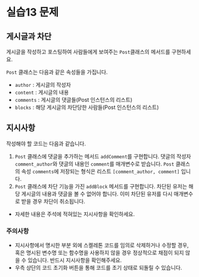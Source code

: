 # 실습13 문제
## 게시글과 차단
게시글을 작성하고 포스팅하여 사람들에게 보여주는  `Post`클래스의 메서드를 구현하세요.

`Post` 클래스는 다음과 같은 속성들을 가집니다.

- `author` : 게시글의 작성자
- `content` : 게시글의 내용
- `comments` : 게시글의 댓글들(Post 인스턴스의 리스트)
- `blocks` : 해당 게시글의 차단당한 사람들(Post 인스턴스의 리스트)

## 지시사항

작성해야 할 코드는 다음과 같습니다.

1. `Post` 클래스에 댓글을 추가하는 메서드 `addComment`를 구현합니다. 댓글의 작성자 `comment_author`와 댓글의 내용인 `comment`를 매개변수로 받습니다. `Post` 클래스의 속성 `comments`에 저장되는 형식은 리스트 `[comment_author, comment]` 입니다.
2. `Post` 클래스에 차단 기능을 가진 `addBlock` 메서드를 구현합니다. 차단된 유저는 해당 게시글의 내용과 댓글을 볼 수 없어야 합니다. 이미 차단된 유저를 다시 매개변수로 받을 경우 차단이 취소됩니다.
- 자세한 내용은 주석에 적혀있는 지시사항을 확인하세요.

### 주의사항

- 지시사항에서 명시한 부분 외에 스켈레톤 코드를 임의로 삭제하거나 수정할 경우, 혹은 명시된 변수명 또는 함수명을 사용하지 않을 경우 정상적으로 채점이 되지 않을 수 있습니다. 반드시 지시사항을 확인해주세요.
- 우측 상단의 코드 초기화 버튼을 통해 코드를 초기 상태로 되돌릴 수 있습니다.